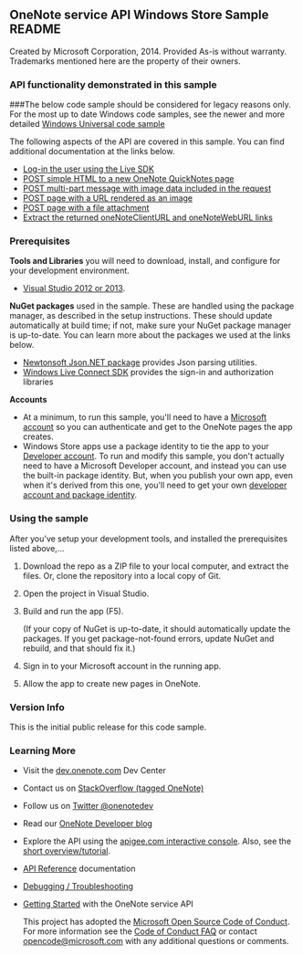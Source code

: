 
## OneNote service API Windows Store Sample README

Created by Microsoft Corporation, 2014. Provided As-is without warranty. Trademarks mentioned here are the property of their owners.

### API functionality demonstrated in this sample
###The below code sample should be considered for legacy reasons only. For the most up to date Windows code samples, see the newer and more detailed [Windows Universal code sample](https://github.com/OneNoteDev/OneNoteAPISampleWinUniversal)

The following aspects of the API are covered in this sample. You can 
find additional documentation at the links below.

* [Log-in the user using the Live SDK](http://msdn.microsoft.com/EN-US/library/office/dn575435.aspx)
* [POST simple HTML to a new OneNote QuickNotes page](http://msdn.microsoft.com/EN-US/library/office/dn575428.aspx)
* [POST multi-part message with image data included in the request](http://msdn.microsoft.com/EN-US/library/office/dn575432.aspx)
* [POST page with a URL rendered as an image](http://msdn.microsoft.com/EN-US/library/office/dn575431.aspx)
* [POST page with a file attachment](http://msdn.microsoft.com/en-us/library/office/dn575436.aspx)
* [Extract the returned oneNoteClientURL and oneNoteWebURL links](http://msdn.microsoft.com/EN-US/library/office/dn575433.aspx)

### Prerequisites

**Tools and Libraries** you will need to download, install, and configure for your development environment. 

* [Visual Studio 2012 or 2013](http://www.visualstudio.com/en-us/downloads). 

**NuGet packages** used in the sample. These are handled using the package 
manager, as described in the setup instructions. These should update 
automatically at build time; if not, make sure your NuGet package manager 
is up-to-date. You can learn more about the packages we used at the links below.

* [Newtonsoft Json.NET package](http://newtonsoft.com/) provides Json parsing utilities.
* [Windows Live Connect SDK](https://github.com/liveservices/LiveSDK-for-Windows) provides the sign-in and authorization libraries

  
**Accounts**

* At a minimum, to run this sample, you'll need to have a 
[Microsoft account](https://signup.live.com/signup.aspx) 
so you can authenticate and get to the OneNote pages the app creates.
* Windows Store apps use a package identity to tie the app to your
[Developer account](http://msdn.microsoft.com/windows/apps/br211386). 
To run and modify this sample, you don't actually 
need to have a Microsoft Developer account, and instead 
you can use the built-in package identity. But, when you publish your own app,
even when it's derived from this one, you'll need to get your own [developer account
and package identity](http://msdnstage.redmond.corp.microsoft.com/EN-US/library/office/dn575426.aspx).

### Using the sample

After you've setup your development tools, and installed the prerequisites listed above,...

1. Download the repo as a ZIP file to your local computer, and extract the files. Or, clone the repository into a local copy of Git.
2. Open the project in Visual Studio.
3. Build and run the app (F5).

   (If your copy of NuGet is up-to-date, it should automatically 
update the packages. If you get package-not-found errors, update NuGet and rebuild, and that 
should fix it.)

4. Sign in to your Microsoft account in the running app.
5. Allow the app to create new pages in OneNote.

### Version Info

This is the initial public release for this code sample.
  
### Learning More

* Visit the [dev.onenote.com](http://dev.onenote.com) Dev Center
* Contact us on [StackOverflow (tagged OneNote)](http://go.microsoft.com/fwlink/?LinkID=390182)
* Follow us on [Twitter @onenotedev](http://www.twitter.com/onenotedev)
* Read our [OneNote Developer blog](http://go.microsoft.com/fwlink/?LinkID=390183)
* Explore the API using the [apigee.com interactive console](http://go.microsoft.com/fwlink/?LinkID=392871).
Also, see the [short overview/tutorial](http://go.microsoft.com/fwlink/?LinkID=390179). 
* [API Reference](http://msdn.microsoft.com/en-us/library/office/dn575437.aspx) documentation
* [Debugging / Troubleshooting](http://msdn.microsoft.com/EN-US/library/office/dn575430.aspx)
* [Getting Started](http://go.microsoft.com/fwlink/?LinkID=331026) with the OneNote service API

  This project has adopted the [Microsoft Open Source Code of Conduct](https://opensource.microsoft.com/codeofconduct/). For more information see the [Code of Conduct FAQ](https://opensource.microsoft.com/codeofconduct/faq/) or contact [opencode@microsoft.com](mailto:opencode@microsoft.com) with any additional questions or comments.
